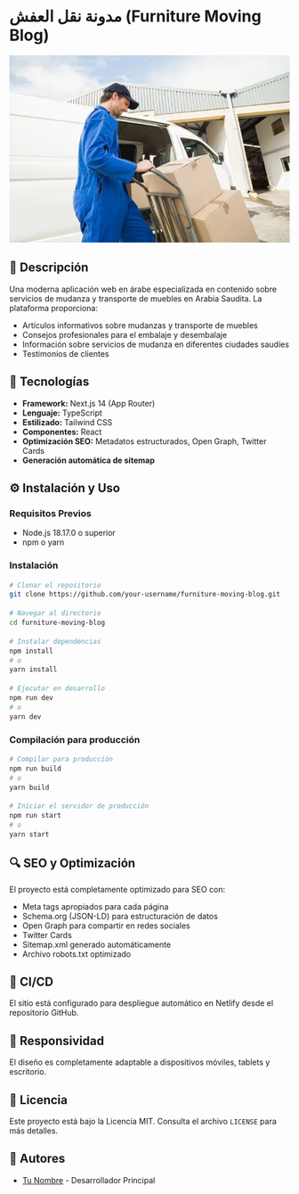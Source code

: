 # مدونة نقل العفش (Furniture Moving Blog)

![Banner de la página](public/images/blog/Furniture_Moving_Process.jpeg)

## 📝 Descripción

Una moderna aplicación web en árabe especializada en contenido sobre servicios de mudanza y transporte de muebles en Arabia Saudita. La plataforma proporciona:

- Artículos informativos sobre mudanzas y transporte de muebles
- Consejos profesionales para el embalaje y desembalaje
- Información sobre servicios de mudanza en diferentes ciudades saudíes
- Testimonios de clientes

## 🚀 Tecnologías

- **Framework:** Next.js 14 (App Router)
- **Lenguaje:** TypeScript
- **Estilizado:** Tailwind CSS
- **Componentes:** React
- **Optimización SEO:** Metadatos estructurados, Open Graph, Twitter Cards
- **Generación automática de sitemap**

## ⚙️ Instalación y Uso

### Requisitos Previos
- Node.js 18.17.0 o superior
- npm o yarn

### Instalación

```bash
# Clonar el repositorio
git clone https://github.com/your-username/furniture-moving-blog.git

# Navegar al directorio
cd furniture-moving-blog

# Instalar dependencias
npm install
# o
yarn install

# Ejecutar en desarrollo
npm run dev
# o
yarn dev
```

### Compilación para producción

```bash
# Compilar para producción
npm run build
# o
yarn build

# Iniciar el servidor de producción
npm run start
# o
yarn start
```

## 🔍 SEO y Optimización

El proyecto está completamente optimizado para SEO con:

- Meta tags apropiados para cada página
- Schema.org (JSON-LD) para estructuración de datos
- Open Graph para compartir en redes sociales
- Twitter Cards
- Sitemap.xml generado automáticamente
- Archivo robots.txt optimizado

## 🔄 CI/CD

El sitio está configurado para despliegue automático en Netlify desde el repositorio GitHub.

## 📱 Responsividad

El diseño es completamente adaptable a dispositivos móviles, tablets y escritorio.

## 📄 Licencia

Este proyecto está bajo la Licencia MIT. Consulta el archivo `LICENSE` para más detalles.

## 👥 Autores

- [Tu Nombre](https://github.com/your-username) - Desarrollador Principal 